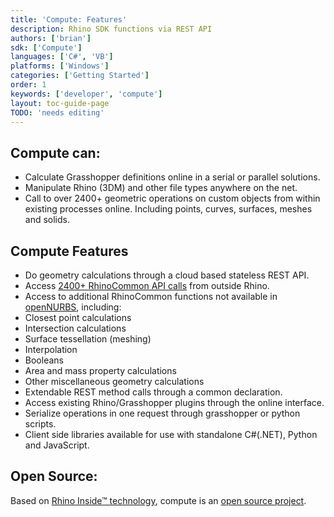```yaml
---
title: 'Compute: Features'
description: Rhino SDK functions via REST API
authors: ['brian']
sdk: ['Compute']
languages: ['C#', 'VB']
platforms: ['Windows']
categories: ['Getting Started']
order: 1
keywords: ['developer', 'compute']
layout: toc-guide-page
TODO: 'needs editing'
---
```



## Compute can:
  * Calculate Grasshopper definitions online in a serial or parallel solutions.
  * Manipulate Rhino (3DM) and other file types anywhere on the net.
  * Call to over 2400+ geometric operations on custom objects from within existing processes online. Including points, curves, surfaces, meshes and solids.

## Compute Features
  * Do geometry calculations through a cloud based stateless REST API.
  * Access [2400+ RhinoCommon API calls](https://compute.rhino3d.com/sdk) from outside Rhino.
  * Access to additional RhinoCommon functions not available in [openNURBS](https://www.rhino3d.com/opennurbs), including:
  * Closest point calculations
  * Intersection calculations
  * Surface tessellation (meshing)
  * Interpolation
  * Booleans
  * Area and mass property calculations
  * Other miscellaneous geometry calculations
  * Extendable REST method calls through a common declaration.
  * Access existing Rhino/Grasshopper plugins through the online interface.
  * Serialize operations in one request through grasshopper or python scripts.
  * Client side libraries available for use with standalone C#(.NET), Python and JavaScript.

## Open Source:
Based on [Rhino Inside™ technology](https://www.rhino3d.com/inside), compute is an [open source project](https://github.com/mcneel/compute.rhino3d).